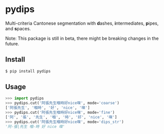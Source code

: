 # pydips

Multi-criteria Cantonese segmentation with **d**ashes, **i**ntermediates, **p**ipes, and **s**paces.

Note: This package is still in beta, there might be breaking changes in the future.

## Install

```sh
$ pip install pydips
```

## Usage

```python
>>> import pydips
>>> pydips.cut('阿張先生嗰時好nice㗎', mode='coarse')
['阿張先生', '嗰時', '好', 'nice', '㗎']
>>> pydips.cut('阿張先生嗰時好nice㗎', mode='fine')
['阿', '張', '先生', '嗰', '時', '好', 'nice', '㗎']
>>> pydips.cut('阿張先生嗰時好nice㗎', mode='dips_str')
'阿-張|先生 嗰-時 好 nice 㗎'
```
